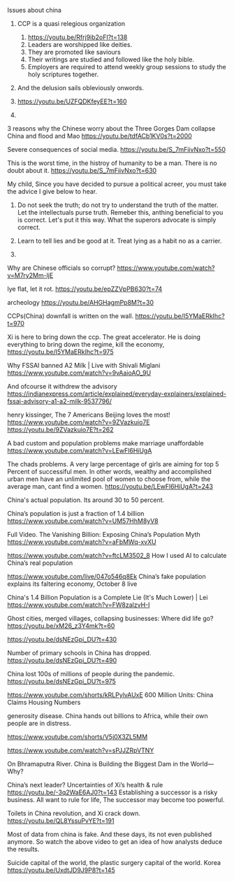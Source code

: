 Issues about china


1. CCP is a quasi relegious organization
   1. https://youtu.be/Rfrj9ib2oFI?t=138
   2. Leaders are worshipped like deities.
   3. They are promoted like saviours
   4. Their writings are studied and followed like the holy bible.
   5. Employers are required to attend weekly group sessions to study the holy scriptures together.

2.  And the delusion sails obleviously onwords.
3.  https://youtu.be/UZFQDKfeyEE?t=160
4.  


3 reasons why the Chinese worry about the Three Gorges Dam collapse
China and flood and Mao
https://youtu.be/tdfACb1KV0s?t=2000


Severe consequences of social media.
https://youtu.be/S_7mFiivNxo?t=550

This is the worst time, in the histroy of humanity to be a man. There is no doubt about it. 
https://youtu.be/S_7mFiivNxo?t=630


My child, Since you have decided to pursue a political acreer, you must take the advice I give below to hear.
1. Do not seek the truth; do not try to understand the truth of the matter. Let the intellectuals purse truth. Remeber this, anthing beneficial to you is correct. Let's put it this way. What the superors advocate is simply correct. 

2. Learn to tell lies and be good at it. Treat lying as a habit no as a carrier. 

3. 

Why are Chinese officials so corrupt?
https://www.youtube.com/watch?v=M7ry2Mm-ljE

lye flat, let it rot.
https://youtu.be/epZZVpPB630?t=74



archeology 
https://youtu.be/AHGHagmPp8M?t=30


CCPs(China) downfall is written on the wall.
https://youtu.be/I5YMaERkIhc?t=970


Xi is here to bring down the ccp. The great accelerator.
He is doing everything to bring down the regime, kill the economy, 
https://youtu.be/I5YMaERkIhc?t=975



Why FSSAI banned A2 Milk | Live with Shivali Miglani
https://www.youtube.com/watch?v=9vAaioAO_9U

And ofcourse it withdrew the advisory
https://indianexpress.com/article/explained/everyday-explainers/explained-fssai-advisory-a1-a2-milk-9537796/


henry kissinger, The 7 Americans Beijing loves the most!
https://www.youtube.com/watch?v=9ZVazkuio7E
https://youtu.be/9ZVazkuio7E?t=262

A bad custom and population problems make marriage unaffordable
https://www.youtube.com/watch?v=LEwFl6HiUgA

The chads problems. A very large percentage of girls are aiming for top 5 Percent of successiful men.
In other words, wealthy and accomplished urban men have an unlimited pool of women to choose from, while the average man, cant find a women. 
https://youtu.be/LEwFl6HiUgA?t=243


China's actual population. Its around 30 to 50 percent. 

China’s population is just a fraction of 1.4 billion
https://www.youtube.com/watch?v=UM57HhM8yV8

Full Video.
The Vanishing Billion: Exposing China’s Population Myth
https://www.youtube.com/watch?v=aFbMWq-xvXU

https://www.youtube.com/watch?v=ftcLM3502_8
How I used AI to calculate China’s real population

https://www.youtube.com/live/047o546q8Ek
China’s fake population explains its faltering economy, October 8 live


China's 1.4 Billion Population is a Complete Lie (It's Much Lower) | Lei
https://www.youtube.com/watch?v=FW8zalzvH-I


Ghost cities, merged villages, collapsing businesses: Where did life go?
https://youtu.be/xM26_z3Y4mk?t=60



https://youtu.be/dsNEzGpi_DU?t=430

Number of primary schools in China has dropped.
https://youtu.be/dsNEzGpi_DU?t=490

China lost 100s of millions of people during the pandemic.
https://youtu.be/dsNEzGpi_DU?t=975



https://www.youtube.com/shorts/kRLPylvAUxE
600 Million Units: China Claims Housing Numbers



generosity disease.
China hands out billions to Africa, while their own people are in distress.

https://www.youtube.com/shorts/V5j0X3ZL5MM




https://www.youtube.com/watch?v=sPJJZRpVTNY

On Bhramaputra River.
China is Building the Biggest Dam in the World—Why?


China’s next leader? Uncertainties of Xi’s health & rule
https://youtu.be/-3q2WaE6AJ0?t=143
Establishing a successor is a risky  business. 
All want to rule for life, 
The successor may become too powerful.

Toilets in China revolution, and Xi crack down. 
https://youtu.be/QL8YssuPvYE?t=191

Most of data from china is fake. And these days, its not even published anymore.
So watch the above video to get an idea of how analysts deduce the results.


Suicide capital of the world, the plastic surgery capital of the world.
Korea  
https://youtu.be/UxdtJD9J9P8?t=145

